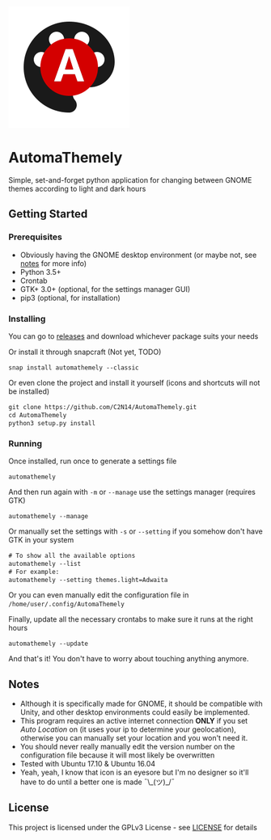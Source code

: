
![](automathemely/lib/automathemely_large.svg)

# AutomaThemely

Simple, set-and-forget python application for changing between GNOME themes according to light and dark hours

## Getting Started

### Prerequisites

* Obviously having the GNOME desktop environment (or maybe not, see [notes](#notes) for more info)
* Python 3.5+
* Crontab
* GTK+ 3.0+ (optional, for the settings manager GUI)
* pip3 (optional, for installation)

### Installing

You can go to [releases](https://github.com/C2N14/AutomaThemely/releases) and download whichever package suits your needs

Or install it through snapcraft (Not yet, TODO)

```
snap install automathemely --classic
```

Or even clone the project and install it yourself (icons and shortcuts will not be installed)

```
git clone https://github.com/C2N14/AutomaThemely.git
cd AutomaThemely
python3 setup.py install
```

### Running

Once installed, run once to generate a settings file

```
automathemely
```

And then run again with `-m` or `--manage` use the settings manager (requires GTK)

```
automathemely --manage
```

Or manually set the settings with `-s` or `--setting` if you somehow don't have GTK in your system

```
# To show all the available options
automathemely --list
# For example:
automathemely --setting themes.light=Adwaita
```

Or you can even manually edit the configuration file in `/home/user/.config/AutomaThemely`

Finally, update all the necessary crontabs to make sure it runs at the right hours

```
automathemely --update
```

And that's it! You don't have to worry about touching anything anymore.

## Notes

* Although it is specifically made for GNOME, it should be compatible with Unity, and other desktop environments could easily be implemented.
* This program requires an active internet connection **ONLY** if you set *Auto Location* on (it uses your ip to determine your geolocation), otherwise you can manually set your location and you won't need it.
* You should never really manually edit the version number on the configuration file because it will most likely be overwritten 
* Tested with Ubuntu 17.10 & Ubuntu 16.04
* Yeah, yeah, I know that icon is an eyesore but I'm no designer so it'll have to do until a better one is made ¯\\\_(ツ)_/¯

## License

This project is licensed under the GPLv3 License - see [LICENSE](LICENSE) for details
